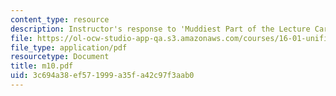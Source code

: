 ```yaml
---
content_type: resource
description: Instructor's response to 'Muddiest Part of the Lecture Cards'.
file: https://ol-ocw-studio-app-qa.s3.amazonaws.com/courses/16-01-unified-engineering-i-ii-iii-iv-fall-2005-spring-2006/3c694a38ef571999a35fa42c97f3aab0_m10.pdf
file_type: application/pdf
resourcetype: Document
title: m10.pdf
uid: 3c694a38-ef57-1999-a35f-a42c97f3aab0
---
```

